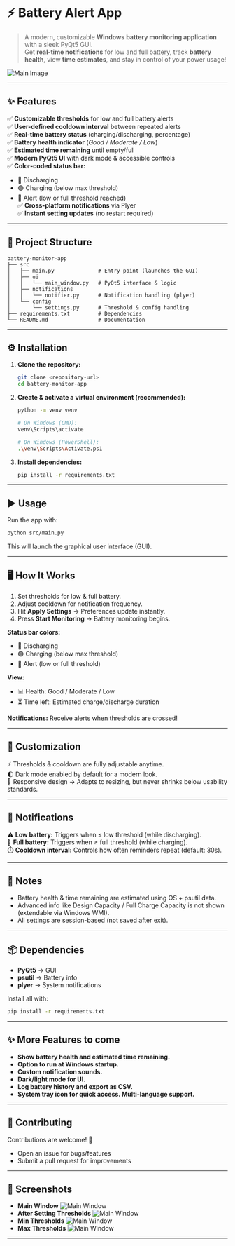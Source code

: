 # ⚡ Battery Alert App  

> A modern, customizable **Windows battery monitoring application** with a sleek PyQt5 GUI.  
> Get **real-time notifications** for low and full battery, track **battery health**, view **time estimates**, and stay in control of your power usage!  

![Main Image](./images/Main_image.png)

---

## ✨ Features  

✅ **Customizable thresholds** for low and full battery alerts  
✅ **User-defined cooldown interval** between repeated alerts  
✅ **Real-time battery status** (charging/discharging, percentage)  
✅ **Battery health indicator** (*Good / Moderate / Low*)  
✅ **Estimated time remaining** until empty/full  
✅ **Modern PyQt5 UI** with dark mode & accessible controls  
✅ **Color-coded status bar:**  
   - 🔵 Discharging  
   - 🟢 Charging (below max threshold)  
   - 🔴 Alert (low or full threshold reached)  
✅ **Cross-platform notifications** via Plyer  
✅ **Instant setting updates** (no restart required)  

---


## 📂 Project Structure  

```
battery-monitor-app
├── src
│   ├── main.py              # Entry point (launches the GUI)
│   ├── ui
│   │   └── main_window.py   # PyQt5 interface & logic
│   ├── notifications
│   │   └── notifier.py      # Notification handling (plyer)
│   └── config
│       └── settings.py      # Threshold & config handling
├── requirements.txt         # Dependencies
└── README.md                # Documentation
```

---

## ⚙️ Installation  

1. **Clone the repository:**  
   ```bash
   git clone <repository-url>
   cd battery-monitor-app
   ```

2. **Create & activate a virtual environment (recommended):**
   ```bash
   python -m venv venv

   # On Windows (CMD):
   venv\Scripts\activate

   # On Windows (PowerShell):
   .\venv\Scripts\Activate.ps1
   ```

3. **Install dependencies:**
   ```bash
   pip install -r requirements.txt
   ```

---

## ▶️ Usage  

Run the app with:
```bash
python src/main.py
```
This will launch the graphical user interface (GUI).

---

## 🖥️ How It Works  

1. Set thresholds for low & full battery.  
2. Adjust cooldown for notification frequency.  
3. Hit **Apply Settings** → Preferences update instantly.  
4. Press **Start Monitoring** → Battery monitoring begins.  

**Status bar colors:**  
- 🔵 Discharging  
- 🟢 Charging (below max threshold)  
- 🔴 Alert (low or full threshold)  

**View:**  
- 📊 Health: Good / Moderate / Low  
- ⏳ Time left: Estimated charge/discharge duration  

**Notifications:** Receive alerts when thresholds are crossed!  

---

## 🎨 Customization  

⚡ Thresholds & cooldown are fully adjustable anytime.  
🌓 Dark mode enabled by default for a modern look.  
📐 Responsive design → Adapts to resizing, but never shrinks below usability standards.  

---

## 🔔 Notifications  

⚠️ **Low battery:** Triggers when ≤ low threshold (while discharging).  
🔋 **Full battery:** Triggers when ≥ full threshold (while charging).  
⏱️ **Cooldown interval:** Controls how often reminders repeat (default: 30s).  

---

## 📝 Notes  

- Battery health & time remaining are estimated using OS + psutil data.  
- Advanced info like Design Capacity / Full Charge Capacity is not shown (extendable via Windows WMI).  
- All settings are session-based (not saved after exit).  

---

## 📦 Dependencies  

- **PyQt5** → GUI  
- **psutil** → Battery info  
- **plyer** → System notifications  

Install all with:
```bash
pip install -r requirements.txt
```

---

## ✨ More Features  to come

- **Show battery health and estimated time remaining.** <br>
- **Option to run at Windows startup.** <br>
- **Custom notification sounds.** <br>
- **Dark/light mode for UI.** <br>
- **Log battery history and export as CSV.** <br>
- **System tray icon for quick access. Multi-language support.**


---


## 🤝 Contributing  

Contributions are welcome! 🎉  
- Open an issue for bugs/features  
- Submit a pull request for improvements  

---

## 📸 Screenshots  

- **Main Window**
  ![Main Window](./images/Open_Window.png)
- **After Setting Thresholds**
  ![Main Window](./images/settings_on_charging.png)
- **Min Thresholds**
  ![Main Window](/images/min_limit_notification.png)
- **Max Thresholds**
  ![Main Window](./images/max_limit_notification.png)


---




<!--# Battery-Alert-App

A modern, customizable Windows battery monitoring application with a graphical user interface (GUI).  
Get real-time notifications for low and full battery, view battery health, estimated time remaining, and more.

---

## Features

- **Customizable thresholds** for low and full battery alerts.
- **User-defined notification cooldown** (interval between repeated alerts).
- **Real-time battery status** (charging/discharging, percentage).
- **Battery health indicator** (Good/Moderate/Low).
- **Estimated time remaining** until battery is empty/full.
- **Modern, responsive PyQt5 UI** with dark mode and large, accessible controls.
- **Color-coded status:**  
  - Blue: Discharging  
  - Green: Charging (below max threshold)  
  - Red: Alert (low or full threshold reached)
- **Cross-platform notifications** using Plyer.
- **Settings are applied instantly** via the GUI.

---

## Project Structure

```
battery-monitor-app
├── src
│   ├── main.py                # Entry point of the application (launches the GUI)
│   ├── ui
│   │   └── main_window.py     # PyQt5 user interface and logic
│   ├── notifications
│   │   └── notifier.py        # Handles notification logic (using plyer)
│   └── config
│       └── settings.py        # Configuration for battery thresholds
├── requirements.txt           # Project dependencies
└── README.md                  # Project documentation
```

---

## Installation

1. **Clone the repository:**
   ```
   git clone <repository-url>
   cd battery-monitor-app
   ```

2. **Create and activate a virtual environment (recommended):**
   ```
   python -m venv venv
   # On Windows:
   venv\Scripts\activate
   # On PowerShell:
   .\venv\Scripts\Activate.ps1
   ```

3. **Install the required dependencies:**
   ```
   pip install -r requirements.txt
   ```

---

## Usage

To run the application, execute:
```
python src/main.py
```
This will launch the graphical user interface (GUI).

---

## How to Use

- **Set your desired low and full battery thresholds** using the spin boxes.
- **Set the notification cooldown** (how often you want to be reminded).
- Click **Apply Settings** to save your preferences.
- Click **Start Monitoring** to begin battery monitoring.
- The **status bar** at the top shows real-time battery status and changes color:
  - **Blue:** Discharging
  - **Green:** Charging (below max threshold)
  - **Red:** Alert (low or full threshold reached)
- Below the status, you will see:
  - **Health:** (Good/Moderate/Low, based on battery %)
  - **Time left:** Estimated time remaining (if available)
- You will receive system notifications when thresholds are crossed, with a cooldown between repeated alerts.

---

## Customization

- **Thresholds and cooldown** can be changed at any time in the GUI.
- **UI is responsive** and adapts to window resizing, but cannot be made smaller than half the screen for usability.

---

## Notifications

- **Low battery:** When battery is at or below your set minimum and not charging.
- **Full battery:** When battery is at or above your set maximum and charging.
- **Notification interval:** Controlled by the cooldown setting (default 30 seconds).

---

## Notes

- **Battery health and time left** are estimated based on current battery percentage and OS-provided information.
- **Design Capacity / Full Charge Capacity:** Not shown, as this information is not available via `psutil` (for advanced users, you may extend the app to use Windows WMI for this).
- **All settings are session-based** (not persisted after closing the app).

---

## Dependencies

- [PyQt5](https://pypi.org/project/PyQt5/) (UI)
- [psutil](https://pypi.org/project/psutil/) (battery info)
- [plyer](https://pypi.org/project/plyer/) (notifications)

Install all with:
```
pip install -r requirements.txt
```

---

## Contributing

Feel free to submit issues or pull requests if you have suggestions or improvements for the project.



## Screenshots

![Main Window](/images/Openwindow.png)
![Settings Example](image.png)  
----->
